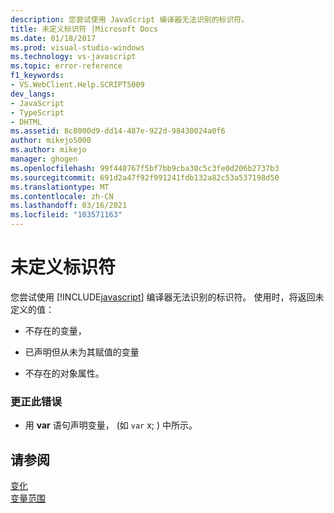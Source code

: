 ```yaml
---
description: 您尝试使用 JavaScript 编译器无法识别的标识符。
title: 未定义标识符 |Microsoft Docs
ms.date: 01/18/2017
ms.prod: visual-studio-windows
ms.technology: vs-javascript
ms.topic: error-reference
f1_keywords:
- VS.WebClient.Help.SCRIPT5009
dev_langs:
- JavaScript
- TypeScript
- DHTML
ms.assetid: 8c8000d9-dd14-487e-922d-98430024a0f6
author: mikejo5000
ms.author: mikejo
manager: ghogen
ms.openlocfilehash: 99f440767f5bf7bb9cba30c5c3fe0d206b2737b3
ms.sourcegitcommit: 691d2a47f92f991241fdb132a82c53a537198d50
ms.translationtype: MT
ms.contentlocale: zh-CN
ms.lasthandoff: 03/16/2021
ms.locfileid: "103571163"
---
```

# <a name="undefined-identifier"></a>未定义标识符
您尝试使用 [!INCLUDE[javascript](../../javascript/includes/javascript-md.md)] 编译器无法识别的标识符。 使用时，将返回未定义的值：  
  
- 不存在的变量，  
  
- 已声明但从未为其赋值的变量  
  
- 不存在的对象属性。  
  
### <a name="to-correct-this-error"></a>更正此错误  
  
- 用 **var** 语句声明变量， (如 `var` x; ) 中所示。  
  
## <a name="see-also"></a>请参阅  
 [变化](https://developer.mozilla.org/docs/Learn/JavaScript/First_steps/Variables)   
 [变量范围](https://developer.mozilla.org/docs/Web/JavaScript/Closures)
